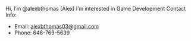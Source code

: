 Hi, I’m @alexbthomas (Alex)
I’m interested in Game Development
Contact Info: 
 - Email: alexbthomas03@gmail.com
 - Phone: 646-763-5639
